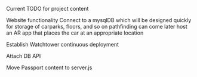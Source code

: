 Current TODO for project content

Website functionality
    Connect to a mysqlDB which will be designed quickly for storage of carparks, floors, and so on
    pathfinding can come later
    host an AR app that places the car at an appropriate location

Establish Watchtower continuous deployment

Attach DB API

Move Passport content to server.js